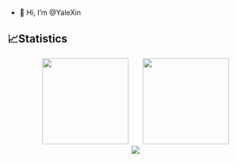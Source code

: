 - 👋 Hi, I’m @YaleXin





## 📈Statistics

<div align="center">
<span>&emsp;&emsp;</span>
<img height="170px" src="https://github-readme-stats.vercel.app/api?username=YaleXin" /><span>&emsp;&emsp;</span><img height="170px" src="https://github-readme-stats.vercel.app/api/top-langs/?username=YaleXin&layout=compact&langs_count=8" />
<span>&emsp;&emsp;</span>
</div>

<div align="center">
    <img  src="https://github-readme-streak-stats.herokuapp.com/?user=YaleXin" />
</div>
